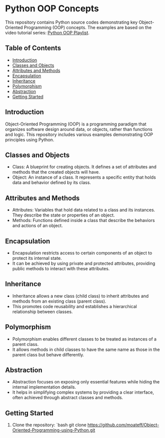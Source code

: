 # Python OOP Concepts

This repository contains Python source codes demonstrating key Object-Oriented Programming (OOP) concepts. The examples are based on the video tutorial series: [Python OOP Playlist](https://youtu.be/_uQrJ0TkZlc?si=5irV7R8L_Any_ibk).

## Table of Contents
- [Introduction](#introduction)
- [Classes and Objects](#classes-and-objects)
- [Attributes and Methods](#attributes-and-methods)
- [Encapsulation](#encapsulation)
- [Inheritance](#inheritance)
- [Polymorphism](#polymorphism)
- [Abstraction](#abstraction)
- [Getting Started](#getting-started)


## Introduction
Object-Oriented Programming (OOP) is a programming paradigm that organizes software design around data, or objects, rather than functions and logic. This repository includes various examples demonstrating OOP principles using Python.


## Classes and Objects
- Class: A blueprint for creating objects. It defines a set of attributes and methods that the created objects will have.
- Object: An instance of a class. It represents a specific entity that holds data and behavior defined by its class.


## Attributes and Methods
- Attributes: Variables that hold data related to a class and its instances. They describe the state or properties of an object.
- Methods: Functions defined inside a class that describe the behaviors and actions of an object.


## Encapsulation
- Encapsulation restricts access to certain components of an object to protect its internal state.
- It can be achieved by using private and protected attributes, providing public methods to interact with these attributes.


## Inheritance
- Inheritance allows a new class (child class) to inherit attributes and methods from an existing class (parent class).
- This promotes code reusability and establishes a hierarchical relationship between classes.


## Polymorphism
- Polymorphism enables different classes to be treated as instances of a parent class.
- It allows methods in child classes to have the same name as those in the parent class but behave differently.


## Abstraction
- Abstraction focuses on exposing only essential features while hiding the internal implementation details.
- It helps in simplifying complex systems by providing a clear interface, often achieved through abstract classes and methods.


## Getting Started
1. Clone the repository:
   `bash
   git clone https://github.com/moateff/Object-Oriented-Programming-using-Python.git
